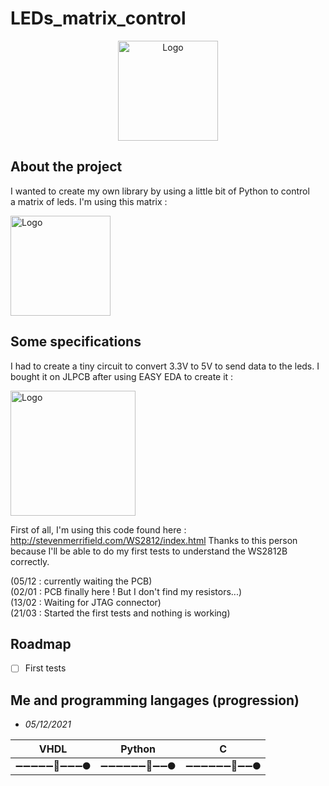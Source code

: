 # LEDs_matrix_control

<!-- PROJECT LOGO -->
<div align="center">
  <a href="https://github.com/Altarax/LEDs_control">
    <img src="https://user-images.githubusercontent.com/46035021/141173582-9912054c-fa62-45d8-a8dd-a964239d683d.png" alt="Logo" width="160" height="160">
  </a>
</div>

## About the project

I wanted to create my own library by using a little bit of Python to control  
a matrix of leds. I'm using this matrix :
<div>
  <a href="https://github.com/Altarax/LEDs_control">
    <img src="https://m.media-amazon.com/images/I/71eB9U0mmFL._AC_SX569_.jpg" alt="Logo" width="160" height="160">
  </a>
</div>

## Some specifications

I had to create a tiny circuit to convert 3.3V to 5V to send data to the leds.
I bought it on JLPCB after using EASY EDA to create it :
<div>
  <a href="https://github.com/Altarax/LEDs_control">
    <img src="https://i.ibb.co/FX9ynXw/unnamed.png" alt="Logo" width="200" height="200">
  </a>
</div>

First of all, I'm using this code found here : http://stevenmerrifield.com/WS2812/index.html
Thanks to this person because I'll be able to do my first tests to understand the WS2812B correctly.

(05/12 : currently waiting the PCB)  
(02/01 : PCB finally here ! But I don't find my resistors...)  
(13/02 : Waiting for JTAG connector)  
(21/03 : Started the first tests and nothing is working)

## Roadmap

- [ ] First tests 

## Me and programming langages (progression)
- *05/12/2021* 

| VHDL                        | Python                      | C                           |
|-----------------------------|-----------------------------|-----------------------------|
|  ➖➖➖➖➖🚀➖➖➖🌑  |  ➖➖➖➖➖➖🚀➖➖🌑  |  ➖➖➖➖➖➖🚀➖➖🌑  |
